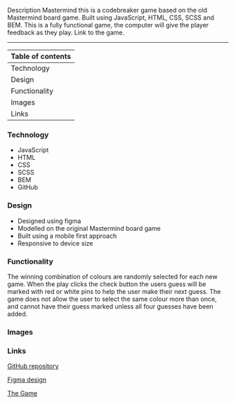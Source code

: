 Description
Mastermind
 this is a codebreaker game based on the old Mastermind board game. 
Built using JavaScript, HTML, CSS, SCSS and BEM. This is a fully functional game, the computer will give the player feedback as they play. Link to the game.

---
| **Table of contents** |
|---|
| Technology |
| Design |
| Functionality |
| Images |
| Links |

### **Technology**
*   JavaScript
*   HTML
*   CSS
*   SCSS
*   BEM
*   GitHub

### **Design**
*   Designed using figma
*   Modelled on the original Mastermind board game
*   Built using a mobile first approach
*   Responsive to device size

### **Functionality**
The winning combination of colours are randomly selected for each new game. When the play clicks the check button the users guess will be marked with red or white pins to help the user make their next guess. The game does not allow the user to select the same colour more than once, and cannot have their guess marked unless all four guesses have been added.


### **Images**

### **Links**
[GitHub repository](https://github.com/OBuckland/mastermind-game "Link to GitHub")

[Figma design](https://www.figma.com/file/qVo0wg0ADB6dlIlPcCml8z/Mastermind "Link to Figma")

[The Game](https://obuckland.github.io/mastermind-game/ "Link to Game")